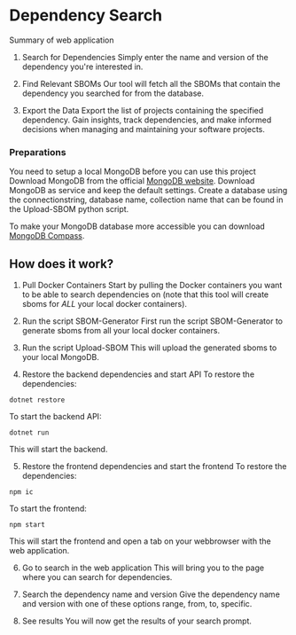 # Dependency Search

Summary of web application
1. Search for Dependencies
Simply enter the name and version of the dependency you're interested in.

2. Find Relevant SBOMs
Our tool will fetch all the SBOMs that contain the dependency you searched for from the database.

3. Export the Data
Export the list of projects containing the specified dependency. Gain insights, track dependencies, and make informed decisions when managing and maintaining your software projects.


### Preparations
You need to setup a local MongoDB before you can use this project
Download MongoDB from the official [MongoDB website](https://www.mongodb.com/). Download MongoDB as service and keep the default settings.
Create a database using the connectionstring, database name, collection name that can be found in the Upload-SBOM python script.

To make your MongoDB database more accessible you can download [MongoDB Compass](https://www.mongodb.com/products/compass).

## How does it work?

1. Pull Docker Containers
Start by pulling the Docker containers you want to be able to search dependencies on (note that this tool will create sboms for *ALL* your local docker containers).

2. Run the script SBOM-Generator
First run the script SBOM-Generator to generate sboms from all your local docker containers.

3. Run the script Upload-SBOM
This will upload the generated sboms to your local MongoDB.

4. Restore the backend dependencies and start API
To restore the dependencies:
```
dotnet restore
```
To start the backend API:
```
dotnet run
```
This will start the backend.

5. Restore the frontend dependencies and start the frontend
To restore the dependencies:
```
npm ic
```
To start the frontend:
```
npm start
```
This will start the frontend and open a tab on your webbrowser with the web application.

6. Go to search in the web application
This will bring you to the page where you can search for dependencies.

7. Search the dependency name and version
Give the dependency name and version with one of these options range, from, to, specific.

8. See results
You will now get the results of your search prompt. 







